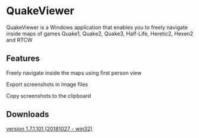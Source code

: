 # QuakeViewer
QuakeViewer is a Windows application that enables you to freely navigate inside maps of games Quake1, Quake2, Quake3, Half-Life, Heretic2, Hexen2 and RTCW

## Features
Freely navigate inside the maps using first person view

Export screenshots in image files

Copy screenshots to the clipboard


## Downloads
[version 1.7.1.101 (20181027 - win32)](https://sourceforge.net/projects/quakeviewer/files/QuakeViewer_1.7/QuakeViewer_1.7.1.101_bin.zip/download)
